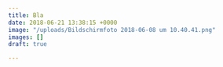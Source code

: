 ```yaml
---
title: Bla
date: 2018-06-21 13:38:15 +0000
image: "/uploads/Bildschirmfoto 2018-06-08 um 10.40.41.png"
images: []
draft: true

---
```

